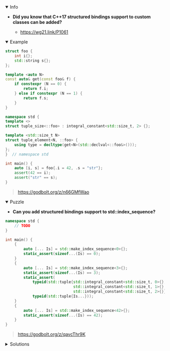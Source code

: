 <details open><summary>Info</summary><p>

* **Did you know that C++17 structured bindings support to custom classes can be added?**

  * https://wg21.link/P1061

</p></details><details open><summary>Example</summary><p>

```cpp
struct foo {
    int i{};
    std::string s{};
};

template <auto N>
const auto& get(const foo& f) {
    if constexpr (N == 0) {
        return f.i;
    } else if constexpr (N == 1) {
        return f.s;
    }
}

namespace std {
template <>
struct tuple_size<::foo> : integral_constant<std::size_t, 2> {};

template <std::size_t N>
struct tuple_element<N, ::foo> {
    using type = decltype(get<N>(std::declval<::foo&>()));
};
}  // namespace std

int main() {
    auto [i, s] = foo{.i = 42, .s = "str"};
    assert(42 == i);
    assert("str" == s);
}
```

> https://godbolt.org/z/n66GMfWao

</p></details><details open><summary>Puzzle</summary><p>

* **Can you add structured bindings support to std::index_sequence?**

```cpp
namespace std {
    // TODO
}

int main() {
    {
        auto [... Is] = std::make_index_sequence<0>{};
        static_assert(sizeof...(Is) == 0);
    }
    {
        auto [... Is] = std::make_index_sequence<3>{};
        static_assert(sizeof...(Is) == 3);
        static_assert(
            typeid(std::tuple{std::integral_constant<std::size_t, 0>{},
                              std::integral_constant<std::size_t, 1>{},
                              std::integral_constant<std::size_t, 2>{}}) ==
            typeid(std::tuple{Is...}));
    }
    {
        auto [... Is] = std::make_index_sequence<42>{};
        static_assert(sizeof...(Is) == 42);
    }
}
```

> https://godbolt.org/z/qavcThr9K

</p></details><details><summary>Solutions</summary><p>
